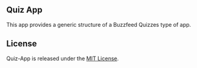 ## Quiz App

This app provides a generic structure of a Buzzfeed Quizzes type of app.

## License

Quiz-App is released under the [MIT License](http://www.opensource.org/licenses/MIT).
